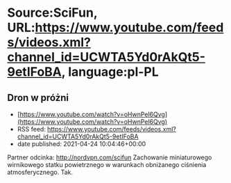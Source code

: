 # Source:SciFun, URL:https://www.youtube.com/feeds/videos.xml?channel_id=UCWTA5Yd0rAkQt5-9etIFoBA, language:pl-PL

## Dron w próżni
 - [https://www.youtube.com/watch?v=oHwnPel6Qvg](https://www.youtube.com/watch?v=oHwnPel6Qvg)
 - RSS feed: https://www.youtube.com/feeds/videos.xml?channel_id=UCWTA5Yd0rAkQt5-9etIFoBA
 - date published: 2021-04-24 10:04:46+00:00

Partner odcinka:
http://nordvpn.com/scifun
Zachowanie miniaturowego wirnikowego statku powietrznego w warunkach obniżanego ciśnienia atmosferycznego. Tak.

